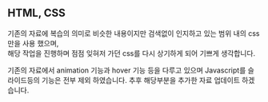 ## HTML, CSS
기존의 자료에 복습의 의미로 비슷한 내용이지만 검색없이 인지하고 있는 범위 내의 css만을 사용 했으며, <br>해당 작업을 진행하며 점점 잊혀저 가던 css를 다시 상기하게 되어 기쁘게 생각합니다.

기존의 자료에서 animation 기능과 hover 기능 등을 다루고 있으며 Javascript를 슬라이드등의 기능은 전부 제외 하였습니다. 추후 해당부분을 추가한 자료 업데이트 하겠습니다.
